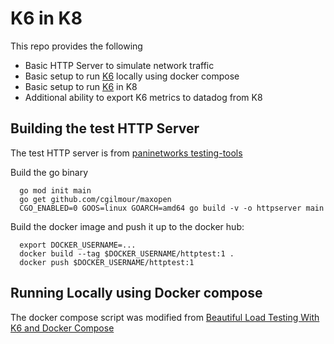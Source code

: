 # K6 in K8

This repo provides the following

- Basic HTTP Server to simulate network traffic
- Basic setup to run [K6](https://k6.io/docs/) locally using docker compose
- Basic setup to run [K6](https://k6.io/docs/) in K8
- Additional ability to export K6 metrics to datadog from K8


## Building the test HTTP Server

The test HTTP server is from [paninetworks testing-tools](https://github.com/paninetworks/testing-tools/tree/master/benchmarking)

Build the go binary
```
  go mod init main
  go get github.com/cgilmour/maxopen
  CGO_ENABLED=0 GOOS=linux GOARCH=amd64 go build -v -o httpserver main
```

Build the docker image and push it up to the docker hub:

```
  export DOCKER_USERNAME=...
  docker build --tag $DOCKER_USERNAME/httptest:1 .  
  docker push $DOCKER_USERNAME/httptest:1
```


## Running Locally using Docker compose

The docker compose script was modified from [Beautiful Load Testing With K6 and Docker Compose](https://medium.com/swlh/beautiful-load-testing-with-k6-and-docker-compose-4454edb3a2e3)
